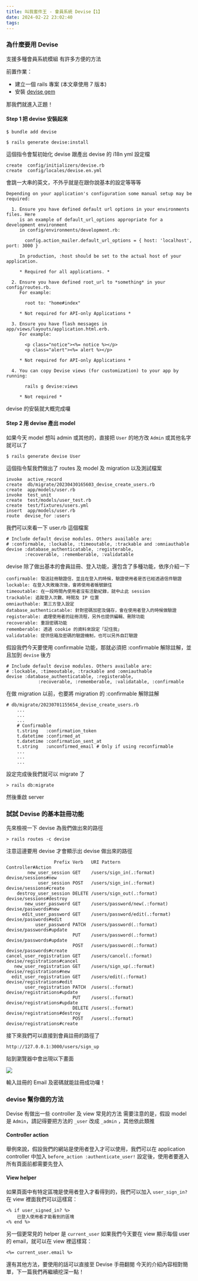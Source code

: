 ```yaml
---
title: 叫我套件王 - 會員系統 Devise【1】
date: 2024-02-22 23:02:40
tags:
---
```

### 為什麼要用 Devise

 支援多種會員系統模組
 有許多方便的方法

前置作業：
* 建立一個 rails 專案 (本文章使用 7 版本)
* 安裝 [devise gem](https://github.com/heartcombo/devise)

那我們就進入正題！

#### Step 1 把 devise 安裝起來

```
$ bundle add devise
```

```
$ rails generate devise:install
```
這個指令會幫初始化 devise 跟產出 devise 的 i18n yml 設定檔

```
create  config/initializers/devise.rb
create  config/locales/devise.en.yml
```

會跳一大串的英文，不外乎就是在跟你說基本的設定等等等

```
Depending on your application's configuration some manual setup may be required:

  1. Ensure you have defined default url options in your environments files. Here
     is an example of default_url_options appropriate for a development environment
     in config/environments/development.rb:

       config.action_mailer.default_url_options = { host: 'localhost', port: 3000 }

     In production, :host should be set to the actual host of your application.

     * Required for all applications. *

  2. Ensure you have defined root_url to *something* in your config/routes.rb.
     For example:

       root to: "home#index"
     
     * Not required for API-only Applications *

  3. Ensure you have flash messages in app/views/layouts/application.html.erb.
     For example:

       <p class="notice"><%= notice %></p>
       <p class="alert"><%= alert %></p>

     * Not required for API-only Applications *

  4. You can copy Devise views (for customization) to your app by running:

       rails g devise:views
       
     * Not required *
```

devise 的安裝就大概完成囉

#### Step 2 用 devise 產出 model

如果今天 model 想叫 admin 或其他的，直接把 `User` 的地方改 `Admin` 或其他名字就可以了

```
$ rails generate devise User
```

這個指令幫我們做出了 routes 及 model 及 migration 以及測試檔案

```
invoke  active_record
create  db/migrate/20230430165603_devise_create_users.rb
create  app/models/user.rb
invoke  test_unit
create  test/models/user_test.rb
create  test/fixtures/users.yml
insert  app/models/user.rb
route  devise_for :users
```

我們可以來看一下 user.rb 這個檔案

```
# Include default devise modules. Others available are:
# :confirmable, :lockable, :timeoutable, :trackable and :omniauthable
devise :database_authenticatable, :registerable,
       :recoverable, :rememberable, :validatable
```

devise 除了做出基本的會員註冊、登入功能，還包含了多種功能，依序介紹一下

```
confirmable: 發送註冊驗證信，並且在登入的時候，驗證使用者是否已經透過信件驗證
lockable: 在登入失敗幾次後，會將使用者帳號鎖住
timeoutable: 在一段時間內使用者沒有活動紀錄，就中止此 session
trackable: 追蹤登入次數、時間及 IP 位置
omniauthable: 第三方登入設定
database_authenticatable: 針對密碼加密及儲存，會在使用者登入的時候做驗證
registerable: 處理使用者的註冊流程，另外也提供編輯、刪除功能
recoverable: 重設密碼功能
rememberable: 透過 cookie 的資料來設定「記住我」
validatable: 提供信箱及密碼的驗證機制，也可以另外自訂驗證
```

假設我們今天要使用 confirmable 功能，那就必須把 :confirmable 解除註解，並且加到 `devise` 後方

```
# Include default devise modules. Others available are:
# :lockable, :timeoutable, :trackable and :omniauthable
devise :database_authenticatable, :registerable,
            :recoverable, :rememberable, :validatable, :confirmable
```

在做 migration 以前，也要將 migration 的 :confirmable 解除註解

```
# db/migrate/20230701155654_devise_create_users.rb
    ...
    ...
    ...
    # Confirmable
    t.string   :confirmation_token
    t.datetime :confirmed_at
    t.datetime :confirmation_sent_at
    t.string   :unconfirmed_email # Only if using reconfirmable
    ...
    ...
    ...
```

設定完成後我們就可以 migrate 了

```
> rails db:migrate
```

然後重啟 server


### 試試 Devise 的基本註冊功能

先來檢視一下 devise 為我們做出來的路徑

```
> rails routes -c devise
```
注意這邊要用 devise 才會顯示出 devise 做出來的路徑

```
                  Prefix Verb   URI Pattern                    Controller#Action
        new_user_session GET    /users/sign_in(.:format)       devise/sessions#new
            user_session POST   /users/sign_in(.:format)       devise/sessions#create
    destroy_user_session DELETE /users/sign_out(.:format)      devise/sessions#destroy
       new_user_password GET    /users/password/new(.:format)  devise/passwords#new
      edit_user_password GET    /users/password/edit(.:format) devise/passwords#edit
           user_password PATCH  /users/password(.:format)      devise/passwords#update
                         PUT    /users/password(.:format)      devise/passwords#update
                         POST   /users/password(.:format)      devise/passwords#create
cancel_user_registration GET    /users/cancel(.:format)        devise/registrations#cancel
   new_user_registration GET    /users/sign_up(.:format)       devise/registrations#new
  edit_user_registration GET    /users/edit(.:format)          devise/registrations#edit
       user_registration PATCH  /users(.:format)               devise/registrations#update
                         PUT    /users(.:format)               devise/registrations#update
                         DELETE /users(.:format)               devise/registrations#destroy
                         POST   /users(.:format)               devise/registrations#create
```

接下來我們可以直接到會員註冊的路徑了

```
http://127.0.0.1:3000/users/sign_up
```

貼到瀏覽器中會出現以下畫面

![](https://i.imgur.com/y6RCOqN.png)

輸入註冊的 Email 及密碼就能註冊成功囉！


### devise 幫你做的方法

Devise 有做出一些 controller 及 view 常見的方法
需要注意的是，假設 model 是 `Admin`，請記得要把方法的 `_user` 改成 `_admin` ，其他依此類推

#### Controller action

舉例來說，假設我們的網站是使用者登入才可以使用，我們可以在 application controller 中加入 `before_action :authenticate_user!`
設定後，使用者要進入所有頁面前都需要先登入

#### View helper

如果頁面中有特定區塊是使用者登入才看得到的，我們可以加入 `user_sign_in?` 在 view 裡面我們可以這樣寫：
```
<% if user_signed_in? %>
    已登入使用者才能看到的區塊
<% end %>
``` 

另一個更常見的 helper 是 `current_user`
如果我們今天要在 view 顯示每個 user 的 email，就可以在 view 裡這樣寫：
```
<%= current_user.email %>
```

還有其他方法，要使用的話可以直接至 Devise 手冊翻閱
今天的介紹內容相對簡單，下一篇我們再繼續挖深一點！